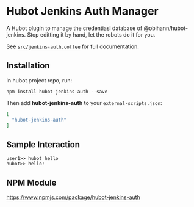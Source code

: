 # Hubot Jenkins Auth Manager

A Hubot plugin to manage the credentiasl database of @obihann/hubot-jenkins. Stop editting it by hand, let the robots do it for you.

See [`src/jenkins-auth.coffee`](src/jenkins-auth.coffee) for full documentation.

## Installation

In hubot project repo, run:

`npm install hubot-jenkins-auth --save`

Then add **hubot-jenkins-auth** to your `external-scripts.json`:

```json
[
  "hubot-jenkins-auth"
]
```

## Sample Interaction

```
user1>> hubot hello
hubot>> hello!
```

## NPM Module

https://www.npmjs.com/package/hubot-jenkins-auth
